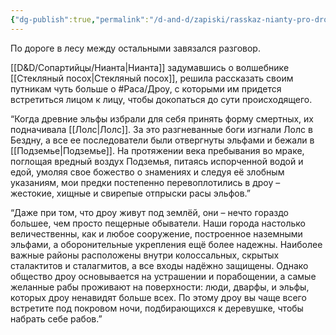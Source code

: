 ```yaml
---
{"dg-publish":true,"permalink":"/d-and-d/zapiski/rasskaz-nianty-pro-drou/","created":"2024-02-19T19:15:28.522+03:00","updated":"2023-12-26T14:54:54.908+03:00"}
---
```



По дороге в лесу между остальными завязался разговор.

[[D&D/Сопартийцы/Нианта\|Нианта]] задумавшись о волшебнике [[Стекляный посох\|Стекляный посох]], решила рассказать своим путникам чуть больше о #Раса/Дроу, с которыми им придется встретиться лицом к лицу, чтобы докопаться до сути происходящего.

“Когда древние эльфы избрали для себя принять форму смертных, их подначивала [[Лолс\|Лолс]]. За это разгневанные боги изгнали Лолс в Бездну, а все ее последователи были отвергнуты эльфами и бежали в [[Подземье\|Подземье]]. 
На протяжении века пребывания во мраке, поглощая вредный воздух Подземья, питаясь испорченной водой и едой, умоляя свое божество о знамениях и следуя её злобным указаниям, мои предки постепенно перевоплотились в дроу – жестокие, хищные и свирепые отпрыски расы эльфов.”

“Даже при том, что дроу живут под землёй, они – нечто гораздо большее, чем просто пещерные обыватели. Наши города настолько величественны, как и любое сооружение, построенное наземными эльфами, а оборонительные укрепления ещё более надежны. Наиболее важные районы расположены внутри колоссальных, скрытых сталактитов и сталагмитов, а все входы надёжно защищены.
Однако общество дроу основывается на устрашении и порабощении, а самые желанные рабы проживают на поверхности: люди, дварфы, и эльфы, которых дроу ненавидят больше всех. По этому дроу вы чаще всего встретите под покровом ночи, подбирающихся к деревушке, чтобы набрать себе рабов.”